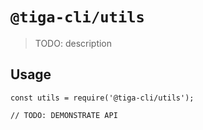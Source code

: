 # `@tiga-cli/utils`

> TODO: description

## Usage

```
const utils = require('@tiga-cli/utils');

// TODO: DEMONSTRATE API
```

